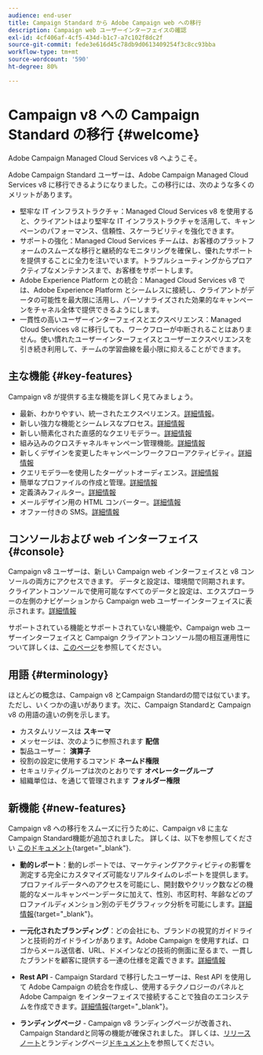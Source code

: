```yaml
---
audience: end-user
title: Campaign Standard から Adobe Campaign web への移行
description: Campaign web ユーザーインターフェイスの確認
exl-id: 4cf406af-4cf5-434d-b1c7-a7c102f8dc2f
source-git-commit: fede3e616d45c78db9d0613409254f3c8cc93bba
workflow-type: tm+mt
source-wordcount: '590'
ht-degree: 80%

---
```


# Campaign v8 への Campaign Standard の移行 {#welcome}

<!--
We are thrilled to annonce that you, as a Campaign Standard user, can now benefit from the new version of Adobe Campaign Web User Interface. The migration is seemless and will allow you to use all the intuitive features designed to simplify the creation of personalized cross-channel campaigns. Campaign Web User Interface also brings a connected canvas with Adobe Experience Platform for a unified experience.
-->

Adobe Campaign Managed Cloud Services v8 へようこそ。

Adobe Campaign Standard ユーザーは、Adobe Campaign Managed Cloud Services v8 に移行できるようになりました。この移行には、次のような多くのメリットがあります。

* 堅牢な IT インフラストラクチャ：Managed Cloud Services v8 を使用すると、クライアントはより堅牢な IT インフラストラクチャを活用して、キャンペーンのパフォーマンス、信頼性、スケーラビリティを強化できます。
* サポートの強化：Managed Cloud Services チームは、お客様のプラットフォームのスムーズな移行と継続的なモニタリングを確保し、優れたサポートを提供することに全力を注いでいます。トラブルシューティングからプロアクティブなメンテナンスまで、お客様をサポートします。
* Adobe Experience Platform との統合：Managed Cloud Services v8 では、Adobe Experience Platform とシームレスに接続し、クライアントがデータの可能性を最大限に活用し、パーソナライズされた効果的なキャンペーンをチャネル全体で提供できるようにします。
* 一貫性の高いユーザーインターフェイスとエクスペリエンス：Managed Cloud Services v8 に移行しても、ワークフローが中断されることはありません。使い慣れたユーザーインターフェイスとユーザーエクスペリエンスを引き続き利用して、チームの学習曲線を最小限に抑えることができます。

<!--
As a Campaign Standard user, we now offer you a way to migrate to Adobe Campaign v8. You will benefit from both the new Campaign Web interface and the v8 console.
-->

## 主な機能 {#key-features}

Campaign v8 が提供する主な機能を詳しく見てみましょう。

* 最新、わかりやすい、統一されたエクスペリエンス。[詳細情報](../get-started/connect-to-campaign.md)。
* 新しい強力な機能とシームレスなプロセス。[詳細情報](../get-started/user-interface.md)
* 新しい簡素化された直感的なクエリモデラー。[詳細情報](../query/query-modeler-overview.md)
* 組み込みのクロスチャネルキャンペーン管理機能。[詳細情報](../msg/gs-messages.md)
* 新しくデザインを変更したキャンペーンワークフローアクティビティ。[詳細情報](../workflows/gs-workflows.md)
* クエリモデラ―を使用したターゲットオーディエンス。[詳細情報](../query/query-modeler-overview.md)
* 簡単なプロファイルの作成と管理。[詳細情報](../audience/about-recipients.md)
* 定義済みフィルター。[詳細情報](../get-started/predefined-filters.md)
* メールデザイン用の HTML コンバーター。[詳細情報](../email/existing-content.md)
* オファー付きの SMS。[詳細情報](../msg/offers.md)

## コンソールおよび web インターフェイス {#console}

Campaign v8 ユーザーは、新しい Campaign web インターフェイスと v8 コンソールの両方にアクセスできます。 データと設定は、環境間で同期されます。クライアントコンソールで使用可能なすべてのデータと設定は、エクスプローラーの左側のナビゲーションから Campaign web ユーザーインターフェイスに表示されます。[詳細情報](../get-started/user-interface.md#user-interface-explorer)

サポートされている機能とサポートされていない機能や、Campaign web ユーザーインターフェイスと Campaign クライアントコンソール間の相互運用性について詳しくは、[このページ](../get-started/capability-matrix.md)を参照してください。

## 用語 {#terminology}

ほとんどの概念は、Campaign v8 とCampaign Standardの間では似ています。 ただし、いくつかの違いがあります。次に、Campaign Standardと Campaign v8 の用語の違いの例を示します。

<!--
* Profiles are **Recipients** in the console. [Learn more](../audience/gs-audiences-recipients.md).
* Test profiles are **Seed addresses**. [Learn more](../preview-test/test-deliveries.md).
* The delivery preparation is the **Delivery analysis**. [Learn more](../monitor/prepare-send.md).
* Audiences are **Lists**. [Learn more](../audience/gs-audiences-recipients.md).
-->

* カスタムリソースは **スキーマ**
* メッセージは、次のように参照されます **配信**
* 製品ユーザー： **演算子**
* 役割の設定に使用するコマンド **ネームド権限**
* セキュリティグループは次のとおりです **オペレーターグループ**
* 組織単位は、を通じて管理されます **フォルダー権限**

## 新機能 {#new-features}

Campaign v8 への移行をスムーズに行うために、Campaign v8 に主なCampaign Standard機能が追加されました。 詳しくは、以下を参照してください [このドキュメント](https://experienceleague.adobe.com/docs/experience-cloud/campaign/campaign-standard-migration-home.html?lang=ja){target="_blank"}.

* **動的レポート**：動的レポートでは、マーケティングアクティビティの影響を測定する完全にカスタマイズ可能なリアルタイムのレポートを提供します。プロファイルデータへのアクセスを可能にし、開封数やクリック数などの機能的なメールキャンペーンデータに加えて、性別、市区町村、年齢などのプロファイルディメンション別のデモグラフィック分析を可能にします。[詳細情報](https://experienceleague.adobe.com/docs/experience-cloud/campaign/reporting/get-started-reporting.html?lang=ja){target="_blank"}。

* **一元化されたブランディング**：どの会社にも、ブランドの視覚的ガイドラインと技術的ガイドラインがあります。Adobe Campaign を使用すれば、ロゴからメール送信者、URL、ドメインなどの技術的側面に至るまで、一貫したブランドを顧客に提供する一連の仕様を定義できます。[詳細情報](https://experienceleague.adobe.com/docs/experience-cloud/campaign/branding/branding-gs.html?lang=ja)

* **Rest API** - Campaign Stardard で移行したユーザーは、Rest API を使用して Adobe Campaign の統合を作成し、使用するテクノロジーのパネルと Adobe Campaign をインターフェイスで接続することで独自のエコシステムを作成できます。[詳細情報](https://experienceleague.adobe.com/docs/experience-cloud/campaign/apis/get-started-apis.html?lang=ja){target="_blank"}。

* **ランディングページ** - Campaign v8 ランディングページが改善され、Campaign Standardと同等の機能が確保されました。 詳しくは、[リリースノート](../rn/release-notes.md#new-24-4)とランディングページ[ドキュメント](../landing-pages/get-started-lp.md)を参照してください。

<!--
* Delivery Alerting: In addition to viewing notifications directly in Campaign, Adobe Campaign also provides an email alerting system to trigger email alerts to users or external stakeholders of important system activities. Create, manage, and receive customizable alerts and dashboards to keep track of delivery successes or failures. Adobe Campaign Delivery Alerting boosts efficiency by keeping all involved Adobe Campaign users in a company automatically informed about the delivery execution status, via email and dashboard. 

* Landing Pages: Landing pages are web forms that can be used to capture information on your audiences, offer subscriptions to a service, display data and grow your database. Landing pages can also be used for acquiring or updating existing profiles, and to set up a double opt-in mechanism, allowing you to to protect the platform from wrong or invalid email addresses, or spambots. [Learn more](../landing-pages/get-started-lp.md)
-->
